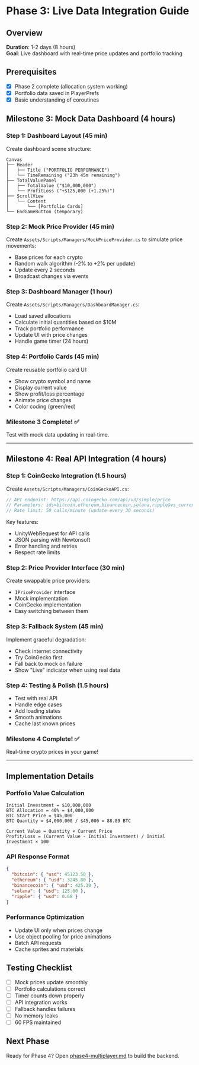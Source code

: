 # Phase 3: Live Data Integration Guide

## Overview
**Duration**: 1-2 days (8 hours)  
**Goal**: Live dashboard with real-time price updates and portfolio tracking

## Prerequisites
- [x] Phase 2 complete (allocation system working)
- [x] Portfolio data saved in PlayerPrefs
- [x] Basic understanding of coroutines

## Milestone 3: Mock Data Dashboard (4 hours)

### Step 1: Dashboard Layout (45 min)

Create dashboard scene structure:
```
Canvas
├── Header
│   ├── Title ("PORTFOLIO PERFORMANCE")
│   └── TimeRemaining ("23h 45m remaining")
├── TotalValuePanel
│   ├── TotalValue ("$10,000,000")
│   └── ProfitLoss ("+$125,000 (+1.25%)")
├── ScrollView
│   └── Content
│       └── [Portfolio Cards]
└── EndGameButton (temporary)
```

### Step 2: Mock Price Provider (45 min)

Create `Assets/Scripts/Managers/MockPriceProvider.cs` to simulate price movements:
- Base prices for each crypto
- Random walk algorithm (-2% to +2% per update)
- Update every 2 seconds
- Broadcast changes via events

### Step 3: Dashboard Manager (1 hour)

Create `Assets/Scripts/Managers/DashboardManager.cs`:
- Load saved allocations
- Calculate initial quantities based on $10M
- Track portfolio performance
- Update UI with price changes
- Handle game timer (24 hours)

### Step 4: Portfolio Cards (45 min)

Create reusable portfolio card UI:
- Show crypto symbol and name
- Display current value
- Show profit/loss percentage
- Animate price changes
- Color coding (green/red)

### Milestone 3 Complete! ✅
Test with mock data updating in real-time.

---

## Milestone 4: Real API Integration (4 hours)

### Step 1: CoinGecko Integration (1.5 hours)

Create `Assets/Scripts/Managers/CoinGeckoAPI.cs`:
```csharp
// API endpoint: https://api.coingecko.com/api/v3/simple/price
// Parameters: ids=bitcoin,ethereum,binancecoin,solana,ripple&vs_currencies=usd
// Rate limit: 50 calls/minute (update every 30 seconds)
```

Key features:
- UnityWebRequest for API calls
- JSON parsing with Newtonsoft
- Error handling and retries
- Respect rate limits

### Step 2: Price Provider Interface (30 min)

Create swappable price providers:
- `IPriceProvider` interface
- Mock implementation
- CoinGecko implementation
- Easy switching between them

### Step 3: Fallback System (45 min)

Implement graceful degradation:
- Check internet connectivity
- Try CoinGecko first
- Fall back to mock on failure
- Show "Live" indicator when using real data

### Step 4: Testing & Polish (1.5 hours)

- Test with real API
- Handle edge cases
- Add loading states
- Smooth animations
- Cache last known prices

### Milestone 4 Complete! ✅
Real-time crypto prices in your game!

---

## Implementation Details

### Portfolio Value Calculation
```
Initial Investment = $10,000,000
BTC Allocation = 40% = $4,000,000
BTC Start Price = $45,000
BTC Quantity = $4,000,000 / $45,000 = 88.89 BTC

Current Value = Quantity × Current Price
Profit/Loss = (Current Value - Initial Investment) / Initial Investment × 100
```

### API Response Format
```json
{
  "bitcoin": { "usd": 45123.50 },
  "ethereum": { "usd": 3245.80 },
  "binancecoin": { "usd": 425.30 },
  "solana": { "usd": 125.60 },
  "ripple": { "usd": 0.68 }
}
```

### Performance Optimization
- Update UI only when prices change
- Use object pooling for price animations
- Batch API requests
- Cache sprites and materials

## Testing Checklist

- [ ] Mock prices update smoothly
- [ ] Portfolio calculations correct
- [ ] Timer counts down properly
- [ ] API integration works
- [ ] Fallback handles failures
- [ ] No memory leaks
- [ ] 60 FPS maintained

## Next Phase

Ready for Phase 4? Open [phase4-multiplayer.md](phase4-multiplayer.md) to build the backend. 